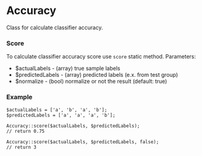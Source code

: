 # Accuracy

Class for calculate classifier accuracy.

### Score

To calculate classifier accuracy score use `score` static method. Parameters:

* $actualLabels - (array) true sample labels
* $predictedLabels - (array) predicted labels (e.x. from test group)
* $normalize - (bool) normalize or not the result (default: true)

### Example

```
$actualLabels = ['a', 'b', 'a', 'b'];
$predictedLabels = ['a', 'a', 'a', 'b'];

Accuracy::score($actualLabels, $predictedLabels);
// return 0.75

Accuracy::score($actualLabels, $predictedLabels, false);
// return 3
```
